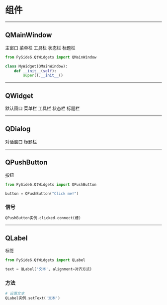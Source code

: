 # 组件

---
## QMainWindow

主窗口  菜单栏 工具栏 状态栏 标题栏

```python
from PySide6.QtWidgets import QMainWindow

class MyWidget(QMainWindow):
    def __init__(self):
        super().__init__()
```

---
## QWidget

默认窗口  菜单栏 工具栏 状态栏 标题栏

---
## QDialog

对话窗口  标题栏

---
## QPushButton

按钮

```python
from PySide6.QtWidgets import QPushButton

button = QPushButton("Click me!")
```

### 信号

```python
QPushButton实例.clicked.connect(槽)
```

---
## QLabel

标签

```python
from PySide6.QtWidgets import QLabel

text = QLabel('文本', alignment=对齐方式)
```

### 方法

```python
# 设置文本
QLabel实例.setText('文本')
```

